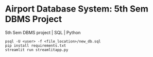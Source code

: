 # Airport Database System: 5th Sem DBMS Project
5th Sem DBMS project | SQL | Python
```shell
psql -U <user> -f <file_location>/new_db.sql
pip install requirements.txt
streamlit run streamlitapp.py
